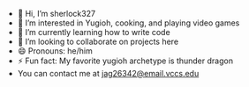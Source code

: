 - 👋 Hi, I’m sherlock327
- 👀 I’m interested in Yugioh, cooking, and playing video games
- 🌱 I’m currently learning how to write code
- 💞️ I’m looking to collaborate on projects here
- 😄 Pronouns: he/him
- ⚡ Fun fact: My favorite yugioh archetype is thunder dragon
- You can contact me at jag26342@email.vccs.edu

<!---
sherlock327/sherlock327 is a ✨ special ✨ repository because its `README.md` (this file) appears on your GitHub profile.
You can click the Preview link to take a look at your changes.
--->

